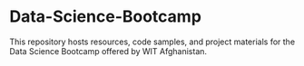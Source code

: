 # Data-Science-Bootcamp
This repository hosts resources, code samples, and project materials for the Data Science Bootcamp offered by WIT Afghanistan.
